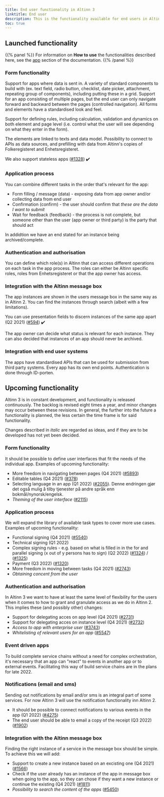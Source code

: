 ```yaml
---
title: End user functionality in Altinn 3
linktitle: End user
description: This is the functionality available for end users in Altinn 3, and some of the larger planned changes.
toc: true
---
```


## Launched functionality

{{% panel %}}
For information on **How to use** the functionalities described here, see the [app](/app/) section of the documentation.
{{% /panel %}}

### Form functionality

Support for apps where data is sent in. A variety of standard components to build with (ex. text field, radio button, checklist, date picker, attachment, repeating group of components), including putting these in a grid. 
Support for an app consisting of multiple pages, but the end user can only navigate forward and backward between the pages (controlled navigation).
All forms and elements have a standardised look and feel.

Support for defining rules, including calculation, validation and dynamics on both element and page level (i.e. control what the user will see depending on what they enter in the form).

The elements are linked to texts and data model. Possibility to connect to APIs as data sources, and prefilling with data from Altinn's copies of Folkeregisteret and Enhetsregisteret.

We also support stateless apps ([#1328](https://github.com/Altinn/altinn-studio/issues/1328)) :heavy_check_mark:
### Application process

You can combine different tasks in the order that's relevant for the app:

- Form filling / message (data) - exposing data from app owner and/or collecting data from end user
- Confirmation (confirm) - the user should confirm that _these are the data I want to submit_
- Wait for feedback (feedback) - the process is not complete, but someone other than the user (app owner or third party) is the party that should act

In addidtion we have an end stated for an instance being archived/complete.

### Authentication and authorisation

You can define which role(s) in Altinn that can access different operations on each task in the app process. 
The roles can either be Altinn specific roles, roles from Enhetsregisteret or that the app owner has access.

### Integration with the Altinn message box

The app instances are shown in the users message box in the same way as in Altinn 2.
You can find the instances through search (albeit with a few limitations).

You can use presentation fields to discern instances of the same app apart (Q2 2021) ([#594](https://github.com/Altinn/altinn-studio/issues/594)) :heavy_check_mark:

The app owner can decide what status is relevant for each instance. They can also decided that instances of an app should never be archived.

### Integration with end user systems

The apps have standardised APIs that can be used for submission from third party systems.
Every app has its own end points. Authentication is done through ID-porten.

## Upcoming functionality

Altinn 3 is in constant development, and functionality is released continuously. The backlog is revised eight times a year, and minor changes may occur between these revisions.
In general, the further into the future a functionality is planned, the less certain the time frame is for said functionality.

Changes described in _italic_ are regarded as ideas, and if they are to be developed has not yet been decided.


### Form functionality
It should be possible to define user interfaces that fit the needs of the individual app. Examples of upcoming functionality:

- More freedom in navigating between pages (Q4 2021) ([#5893](https://github.com/Altinn/altinn-studio/issues/5893))
- Editable tables (Q4 2021) ([#378](https://github.com/Altinn/altinn-studio/issues/378))
- Selecting language in an app (Q1 2022) ([#2055](https://github.com/Altinn/altinn-studio/issues/2055)). Denne endringen gjør det også mulig å tilby tjenester på andre språk enn bokmål/nynorsk/engelsk.
- _Theming of the user interface_ ([#2115](https://github.com/Altinn/altinn-studio/issues/2115))

### Application process

We will expand the library of available task types to cover more use cases. Examples of upcoming functionality:

- Functional signing (Q4 2021) ([#5540](https://github.com/Altinn/altinn-studio/issues/5540))
- Technical signing (Q1 2022)
- Complex signing rules - e.g. based on what is filled in in the for and parallel signing (x out of y persons has to sign) (Q2 2022) ([#1324](https://github.com/Altinn/altinn-studio/issues/1324)) / ([#1325](https://github.com/Altinn/altinn-studio/issues/1325))
- Payment (Q3 2022) ([#1320](https://github.com/Altinn/altinn-studio/issues/1320))
- More freedom in moving between tasks (Q4 2021) ([#2743](https://github.com/Altinn/altinn-studio/issues/2743))
- _Obtaining concent from the user_

### Authentication and authorisation

In Altinn 3 we want to have at least the same level of flexibility for the users when it comes to how to grant and granulate access as we do in Altinn 2. 
This implies these (and possibly other) changes:

- Support for delegating acces on app level (Q4 2021) ([#2731](https://github.com/Altinn/altinn-studio/issues/2731))
- Support for delegating acces on instance level (Q4 2021) ([#2732](https://github.com/Altinn/altinn-studio/issues/2732))
- _Access to app with enterprise user_ ([#3743](https://github.com/Altinn/altinn-studio/issues/3743))
- _Whitelisting of relevant users for an app_ ([#5547](https://github.com/Altinn/altinn-studio/issues/5547))

### Event driven apps

To build complete service chains without a need for complex orchestration, it's necessary that an app can "react" to events in another app or to external events.
Facilitating this way of build service chains are in the plans for late 2022.

### Notifications (email and sms)

Sending out notifications by email and/or sms is an integral part of some services. For now Altinn 3 will use the notification functionality inn Altinn 2.

- It should be possible to connect notifications to various events in the app (Q1 2022) ([#4275](https://github.com/Altinn/altinn-studio/issues/4275))
- The end user should be able to email a copy of the receipt (Q3 2022) ([#1902](https://github.com/Altinn/altinn-studio/issues/1902))

### Integration with the Altinn message box

Finding the right instance of a service in the message box should be simple. To achieve this we will add:

- Support to create a new instance based on an excisting one (Q4 2021) ([#1566](https://github.com/Altinn/altinn-studio/issues/1566))
- Check if the user already has an instance of the app in message box when going to the app, so they can chose if they want a new instance or continue the existing (Q4 2021) ([#1811](https://github.com/Altinn/altinn-studio/issues/1811))
- _Possibility to search the content of the apps_ ([#5450](https://github.com/Altinn/altinn-studio/issues/5450))
